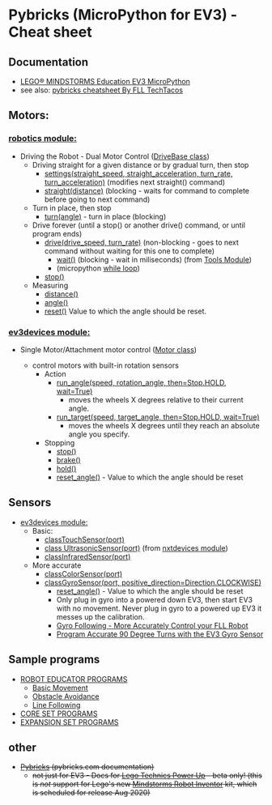# Pybricks (MicroPython for EV3) - Cheat sheet

## Documentation

  * [LEGO® MINDSTORMS Education EV3 MicroPython](https://pybricks.github.io/ev3-micropython/index.html)
  * see also: [pybricks cheatsheet By FLL TechTacos](https://cheatography.com/flltech2019/cheat-sheets/pybricks-cheatsheet-by-fll-techtacos-sugarland/pdf/)
 
## Motors:

### [robotics module:](https://pybricks.github.io/ev3-micropython/robotics.html)

* Driving the Robot - Dual Motor Control ([DriveBase class](https://pybricks.github.io/ev3-micropython/robotics.html))
    * Driving straight for a given distance or by gradual turn, then stop
      * [settings(straight_speed, straight_acceleration, turn_rate, turn_acceleration)](https://pybricks.github.io/ev3-micropython/robotics.html#pybricks.robotics.DriveBase.settings) (modifies next straight() command)
      * [straight(distance)](https://pybricks.github.io/ev3-micropython/robotics.html#pybricks.robotics.DriveBase.straight) (blocking - waits for command to complete before going to next command)
    * Turn in place, then stop   
      * [turn(angle)](https://pybricks.github.io/ev3-micropython/robotics.html#pybricks.robotics.DriveBase.turn) - turn in place (blocking)
    * Drive forever (until a stop() or another drive() command, or until program ends)
      * [drive(drive_speed, turn_rate)](https://pybricks.github.io/ev3-micropython/robotics.html#pybricks.robotics.DriveBase.drive)  (non-blocking - goes to next command without waiting for this one to complete)
         * [wait()](https://pybricks.github.io/ev3-micropython/tools.html?highlight=wait#pybricks.tools.wait) (blocking - wait in miliseconds) (from [Tools Module](https://pybricks.github.io/ev3-micropython/tools.html))
         * (micropython [while loop](https://pybricks.github.io/ev3-micropython/examples/robot_educator_ultrasonic.html))
      * [stop()](https://pybricks.github.io/ev3-micropython/robotics.html#pybricks.robotics.DriveBase.stop) 
    * Measuring
      * [distance()](https://pybricks.github.io/ev3-micropython/robotics.html#pybricks.robotics.DriveBase.distance)
      * [angle()](https://pybricks.github.io/ev3-micropython/robotics.html#pybricks.robotics.DriveBase.angle)
      * [reset()](https://pybricks.github.io/ev3-micropython/robotics.html#pybricks.robotics.DriveBase.reset) Value to which the angle should be reset.      
    
### [ev3devices module:](https://pybricks.github.io/ev3-micropython/ev3devices.html#motors)

* Single Motor/Attachment motor control ([Motor class](https://pybricks.github.io/ev3-micropython/ev3devices.html#motors))

  * control motors with built-in rotation sensors
    * Action
        * [run_angle(speed, rotation_angle, then=Stop.HOLD, wait=True)](https://pybricks.github.io/ev3-micropython/ev3devices.html#pybricks.ev3devices.Motor.run_angle)
          * moves the wheels X degrees relative to their current angle.
        * [run_target(speed, target_angle, then=Stop.HOLD, wait=True)](https://pybricks.github.io/ev3-micropython/ev3devices.html#pybricks.ev3devices.Motor.run_target) 
          * moves the wheels X degrees until they reach an absolute angle you specify.       
    * Stopping
       * [stop()](https://pybricks.github.io/ev3-micropython/ev3devices.html#pybricks.ev3devices.Motor.stop)
       * [brake()](https://pybricks.github.io/ev3-micropython/ev3devices.html#pybricks.ev3devices.Motor.brake)
       * [hold()](https://pybricks.github.io/ev3-micropython/ev3devices.html#pybricks.ev3devices.Motor.hold)
       * [reset_angle()](https://pybricks.github.io/ev3-micropython/ev3devices.html#pybricks.ev3devices.Motor.reset_angle) - Value to which the angle should be reset

## Sensors

* [ev3devices module:](https://pybricks.github.io/ev3-micropython/ev3devices.html#motors)
  * Basic:
    * [classTouchSensor(port)](https://pybricks.github.io/ev3-micropython/ev3devices.html#pybricks.ev3devices.TouchSensor)
    * [class UltrasonicSensor(port)](https://pybricks.github.io/ev3-micropython/nxtdevices.html#nxt-ultrasonic-sensor) (from [nxtdevices module](https://pybricks.github.io/ev3-micropython/nxtdevices.html))
    * [classInfraredSensor(port)](https://pybricks.github.io/ev3-micropython/ev3devices.html#pybricks.ev3devices.InfraredSensor)
  * More accurate
    * [classColorSensor(port)](https://pybricks.github.io/ev3-micropython/ev3devices.html#pybricks.ev3devices.ColorSensor)
    * [classGyroSensor(port, positive_direction=Direction.CLOCKWISE)](https://pybricks.github.io/ev3-micropython/ev3devices.html#pybricks.ev3devices.GyroSensor)
      * [reset_angle()](https://pybricks.github.io/ev3-micropython/ev3devices.html#pybricks.ev3devices.Motor.reset_angle) - Value to which the angle should be reset
      * Only plug in gyro into a powered down EV3, then start EV3 with no movement.  Never plug in gyro to a powered up EV3 it messes up the calibration.
      * [Gyro Following - More Accurately Control your FLL Robot](https://www.youtube.com/watch?v=WR_gy0NIBOs)
      * [Program Accurate 90 Degree Turns with the EV3 Gyro Sensor](https://www.youtube.com/watch?v=8B1LwzkLKXs)

## Sample programs

* [ROBOT EDUCATOR PROGRAMS](https://pybricks.github.io/ev3-micropython/index.html)
  * [Basic Movement](https://pybricks.github.io/ev3-micropython/examples/robot_educator_basic.html)
  * [Obstacle Avoidance](https://pybricks.github.io/ev3-micropython/examples/robot_educator_ultrasonic.html)
  * [Line Following](https://pybricks.github.io/ev3-micropython/examples/robot_educator_line.html)
* [CORE SET PROGRAMS](https://pybricks.github.io/ev3-micropython/examples/color_sorter.html)
* [EXPANSION SET PROGRAMS](https://pybricks.github.io/ev3-micropython/examples/elephant.html)
      


## other
* ~~[Pybricks](https://pybricks.github.io/ev3-micropython/index.html) (pybricks.com documentation)~~
  *  ~~not just for EV3 - Docs for [Lego Technics Power Up](https://racingbrick.com/lego-powered-up-summary/) - beta only! (this is *not* support for Lego's new [Mindstorms Robot Inventor](https://www.lego.com/en-us/aboutus/news/2020/june/lego-mindstorms-robot-inventor/) kit, which is scheduled for release Aug 2020)~~
